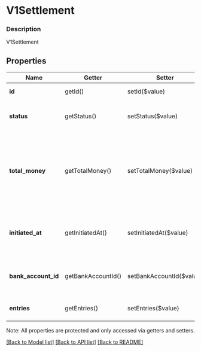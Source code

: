 # V1Settlement

### Description

V1Settlement

## Properties
Name | Getter | Setter | Type | Description | Notes
------------ | ------------- | ------------- | ------------- | ------------- | -------------
**id** | getId() | setId($value) | **string** | The settlement&#39;s unique identifier. | [optional] 
**status** | getStatus() | setStatus($value) | **string** | The settlement&#39;s current status. See [V1SettlementStatus](#type-v1settlementstatus) for possible values | [optional] 
**total_money** | getTotalMoney() | setTotalMoney($value) | [**\SquareConnect\Model\V1Money**](V1Money.md) | The amount of money involved in the settlement. A positive amount indicates a deposit, and a negative amount indicates a withdrawal. This amount is never zero. | [optional] 
**initiated_at** | getInitiatedAt() | setInitiatedAt($value) | **string** | The time when the settlement was submitted for deposit or withdrawal, in ISO 8601 format. | [optional] 
**bank_account_id** | getBankAccountId() | setBankAccountId($value) | **string** | The Square-issued unique identifier for the bank account associated with the settlement. | [optional] 
**entries** | getEntries() | setEntries($value) | [**\SquareConnect\Model\V1SettlementEntry[]**](V1SettlementEntry.md) | The entries included in this settlement. | [optional] 

Note: All properties are protected and only accessed via getters and setters.

[[Back to Model list]](../../README.md#documentation-for-models) [[Back to API list]](../../README.md#documentation-for-api-endpoints) [[Back to README]](../../README.md)

